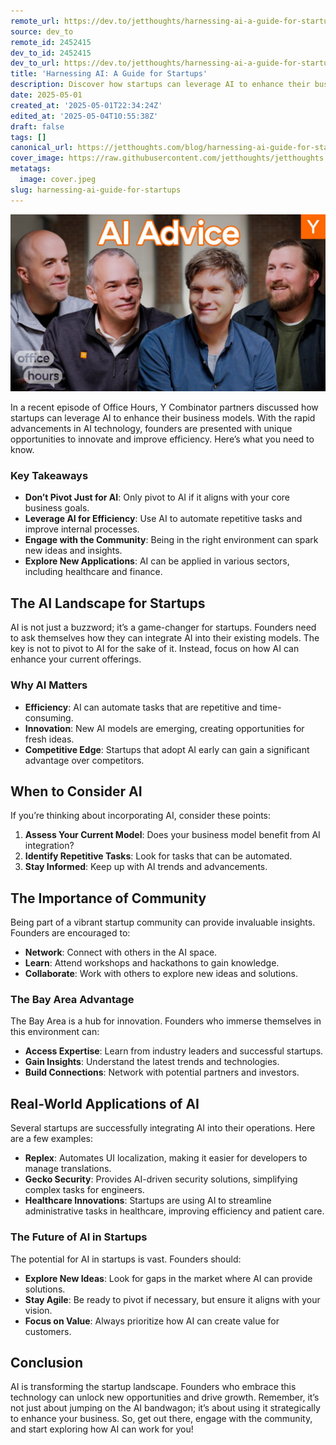 ```yaml
---
remote_url: https://dev.to/jetthoughts/harnessing-ai-a-guide-for-startups-2chn
source: dev_to
remote_id: 2452415
dev_to_id: 2452415
dev_to_url: https://dev.to/jetthoughts/harnessing-ai-a-guide-for-startups-2chn
title: 'Harnessing AI: A Guide for Startups'
description: Discover how startups can leverage AI to enhance their business models. Learn about the importance of community, real-world applications, and when to consider AI integration.
date: 2025-05-01
created_at: '2025-05-01T22:34:24Z'
edited_at: '2025-05-04T10:55:38Z'
draft: false
tags: []
canonical_url: https://jetthoughts.com/blog/harnessing-ai-guide-for-startups/
cover_image: https://raw.githubusercontent.com/jetthoughts/jetthoughts.github.io/master/content/blog/harnessing-ai-guide-for-startups/cover.jpeg
metatags:
  image: cover.jpeg
slug: harnessing-ai-guide-for-startups
---
```

[![Harnessing AI: A Guide for Startups](file_0.jpg)](https://www.youtube.com/watch?v=7Kt9ugD3bGQ)

In a recent episode of Office Hours, Y Combinator partners discussed how startups can leverage AI to enhance their business models. With the rapid advancements in AI technology, founders are presented with unique opportunities to innovate and improve efficiency. Here’s what you need to know.

### Key Takeaways

*   **Don’t Pivot Just for AI**: Only pivot to AI if it aligns with your core business goals.
*   **Leverage AI for Efficiency**: Use AI to automate repetitive tasks and improve internal processes.
*   **Engage with the Community**: Being in the right environment can spark new ideas and insights.
*   **Explore New Applications**: AI can be applied in various sectors, including healthcare and finance.

## The AI Landscape for Startups

AI is not just a buzzword; it’s a game-changer for startups. Founders need to ask themselves how they can integrate AI into their existing models. The key is not to pivot to AI for the sake of it. Instead, focus on how AI can enhance your current offerings.

### Why AI Matters

*   **Efficiency**: AI can automate tasks that are repetitive and time-consuming.
*   **Innovation**: New AI models are emerging, creating opportunities for fresh ideas.
*   **Competitive Edge**: Startups that adopt AI early can gain a significant advantage over competitors.

## When to Consider AI

If you’re thinking about incorporating AI, consider these points:

1.  **Assess Your Current Model**: Does your business model benefit from AI integration?
2.  **Identify Repetitive Tasks**: Look for tasks that can be automated.
3.  **Stay Informed**: Keep up with AI trends and advancements.

## The Importance of Community

Being part of a vibrant startup community can provide invaluable insights. Founders are encouraged to:

*   **Network**: Connect with others in the AI space.
*   **Learn**: Attend workshops and hackathons to gain knowledge.
*   **Collaborate**: Work with others to explore new ideas and solutions.

### The Bay Area Advantage

The Bay Area is a hub for innovation. Founders who immerse themselves in this environment can:

*   **Access Expertise**: Learn from industry leaders and successful startups.
*   **Gain Insights**: Understand the latest trends and technologies.
*   **Build Connections**: Network with potential partners and investors.

## Real-World Applications of AI

Several startups are successfully integrating AI into their operations. Here are a few examples:

*   **Replex**: Automates UI localization, making it easier for developers to manage translations.
*   **Gecko Security**: Provides AI-driven security solutions, simplifying complex tasks for engineers.
*   **Healthcare Innovations**: Startups are using AI to streamline administrative tasks in healthcare, improving efficiency and patient care.

### The Future of AI in Startups

The potential for AI in startups is vast. Founders should:

*   **Explore New Ideas**: Look for gaps in the market where AI can provide solutions.
*   **Stay Agile**: Be ready to pivot if necessary, but ensure it aligns with your vision.
*   **Focus on Value**: Always prioritize how AI can create value for customers.

## Conclusion

AI is transforming the startup landscape. Founders who embrace this technology can unlock new opportunities and drive growth. Remember, it’s not just about jumping on the AI bandwagon; it’s about using it strategically to enhance your business. So, get out there, engage with the community, and start exploring how AI can work for you!
